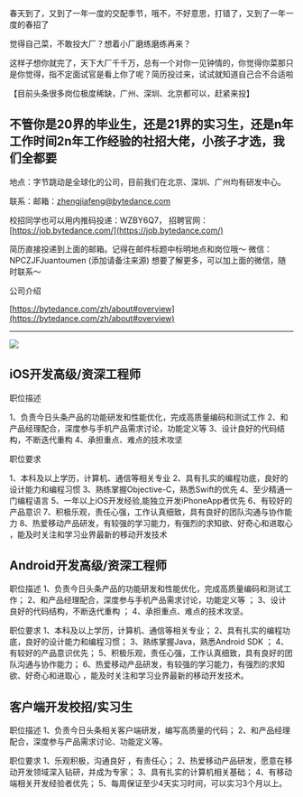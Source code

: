 春天到了，又到了一年一度的交配季节，哦不，不好意思，打错了，又到了一年一度的春招了

觉得自己菜，不敢投大厂？想着小厂磨练磨练再来？

这样子想你就完了，天下大厂千千万，总有一个对你一见钟情的，你觉得你菜那只是你觉得，指不定面试官是看上你了呢？简历投过来，试试就知道自己合不合适啦



【目前头条很多岗位极度稀缺，广州、深圳、北京都可以，赶紧来投】

## 不管你是20界的毕业生，还是21界的实习生，还是n年工作时间2n年工作经验的社招大佬，小孩子才选，我们全都要

地点：字节跳动是全球化的公司，目前我们在北京、深圳、广州均有研发中心。

联系：邮箱：[zhengjiafeng@bytedance.com](mailto:zhengjiafeng@bytedance.com)

校招同学也可以用内推码投递：WZBY6Q7， 招聘官网：[https://job.bytedance.com/](https://job.bytedance.com/)

简历直接投递到上面的邮箱。记得在邮件标题中标明地点和岗位哦～
微信：NPCZJFJuantoumen (添加请备注来源)
想要了解更多，可以加上面的微信，随时联系～

公司介绍

[https://bytedance.com/zh/about#overview](https://bytedance.com/zh/about#overview)

* * *

![](https://uploadfiles.nowcoder.com/files/20200328/5294109_1585374906842_.jpg)

## **iOS开发高级/资深工程师**

职位描述

1、负责今日头条产品的功能研发和性能优化，完成高质量编码和测试工作
2、和产品经理配合，深度参与手机产品需求讨论，功能定义等
3、设计良好的代码结构，不断迭代重构
4、承担重点、难点的技术攻坚

职位要求

1、本科及以上学历，计算机、通信等相关专业
2、具有扎实的编程功底，良好的设计能力和编程习惯
3、熟练掌握Objective-C，熟悉Swift的优先
4、至少精通一门编程语言
5、一年以上iOS开发经验,能独立开发iPhoneApp者优先
6、有较好的产品意识
7、积极乐观，责任心强，工作认真细致，具有良好的团队沟通与协作能力
8、热爱移动产品研发，有较强的学习能力，有强烈的求知欲、好奇心和进取心 ，能及时关注和学习业界最新的移动开发技术

## Android开发高级/资深工程师

职位描述
1、负责今日头条产品的功能研发和性能优化，完成高质量编码和测试工作；
2、和产品经理配合，深度参与手机产品需求讨论，功能定义等 ；
3、设计良好的代码结构，不断迭代重构 ；
4、承担重点、难点的技术攻坚。

职位要求
1、本科及以上学历，计算机、通信等相关专业；
2、具有扎实的编程功底，良好的设计能力和编程习惯；
3、熟练掌握Java，熟悉Android SDK ；
4、有较好的产品意识优先；
5、积极乐观，责任心强，工作认真细致，具有良好的团队沟通与协作能力；
6、热爱移动产品研发，有较强的学习能力，有强烈的求知欲、好奇心和进取心 ，能及时关注和学习业界最新的移动开发技术。

## 客户端开发校招/实习生

职位描述
1、负责今日头条相关客户端研发，编写高质量的代码；
2、和产品经理配合，深度参与产品需求讨论、功能定义等。

职位要求
1、乐观积极，沟通良好 ，有责任心；
2、热爱移动产品研发，愿意在移动开发领域深入钻研，并成为专家；
3、具有扎实的计算机相关基础；
4、有移动端相关开发经验者优先；
5、每周保证至少4天实习时间，可以实习3个月以上。
